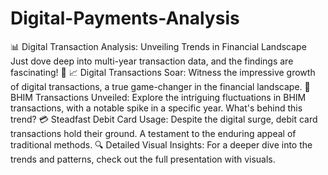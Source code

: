 # Digital-Payments-Analysis
📊 Digital Transaction Analysis: Unveiling Trends in Financial Landscape
<br>
Just dove deep into multi-year transaction data, and the findings are fascinating! 🚀
📈 Digital Transactions Soar: Witness the impressive growth of digital transactions, a true game-changer in the financial landscape.
🔄 BHIM Transactions Unveiled: Explore the intriguing fluctuations in BHIM transactions, with a notable spike in a specific year. What's behind this trend?
💳 Steadfast Debit Card Usage: Despite the digital surge, debit card transactions hold their ground. A testament to the enduring appeal of traditional methods.
🔍 Detailed Visual Insights: For a deeper dive into the trends and patterns, check out the full presentation with visuals.
